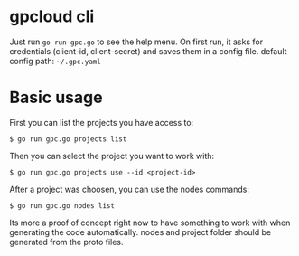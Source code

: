 # gpcloud cli

Just run `go run gpc.go` to see the help menu.
On first run, it asks for credentials (client-id, client-secret) and saves them in a config file.
default config path: `~/.gpc.yaml`

# Basic usage
First you can list the projects you have access to:
```
$ go run gpc.go projects list
```

Then you can select the project you want to work with:
```
$ go run gpc.go projects use --id <project-id>
```

After a project was choosen, you can use the nodes commands:
```
$ go run gpc.go nodes list
```

Its more a proof of concept right now to have something to work with when generating the code automatically.
nodes and project folder should be generated from the proto files.